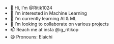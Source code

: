 - 👋 Hi, I’m @Ritik1024
- 👀 I’m interested in Machine Learning
- 🌱 I’m currently learning AI & ML
- 💞️ I’m looking to collaborate on various projects
- 📫 Reach me at insta @ig_ritikop
- 😄 Pronouns: Elaichi


<!---
Ritik1024/Ritik1024 is a ✨ special ✨ repository because its `README.md` (this file) appears on your GitHub profile.
You can click the Preview link to take a look at your changes.
--->
